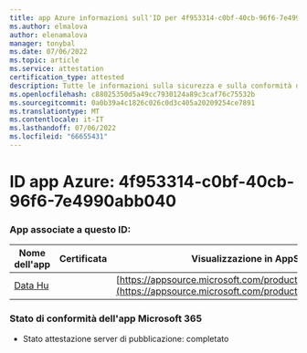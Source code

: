 ```yaml
---
title: app Azure informazioni sull'ID per 4f953314-c0bf-40cb-96f6-7e4990abb040
ms.author: elmalova
author: elenamalova
manager: tonybal
ms.date: 07/06/2022
ms.topic: article
ms.service: attestation
certification_type: attested
description: Tutte le informazioni sulla sicurezza e sulla conformità disponibili per 4f953314-c0bf-40cb-96f6-7e4990abb040.
ms.openlocfilehash: c88025350d5a49cc7930124a89c3caf76c75532b
ms.sourcegitcommit: 0a0b39a4c1826c026c0d3c405a20209254ce7891
ms.translationtype: MT
ms.contentlocale: it-IT
ms.lasthandoff: 07/06/2022
ms.locfileid: "66655431"
---
```

# <a name="azure-app-id-4f953314-c0bf-40cb-96f6-7e4990abb040"></a>ID app Azure: 4f953314-c0bf-40cb-96f6-7e4990abb040


### <a name="apps-associated-with-this-id"></a>App associate a questo ID:
| **Nome dell'app** | **Certificata** | **Visualizzazione in AppSource** |
|--------------|---------------|-----------------------|
| [Data Hu](../forward/WA200004262.md) |  | [https://appsource.microsoft.com/product/office/WA200004262](https://appsource.microsoft.com/product/office/WA200004262) |

### <a name="microsoft-365-app-compliance-status"></a>Stato di conformità dell'app Microsoft 365
- Stato attestazione server di pubblicazione: completato
